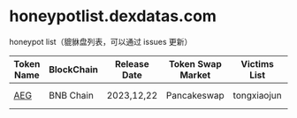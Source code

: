 # honeypotlist.dexdatas.com
honeypot list（貔貅盘列表，可以通过 issues 更新）

| Token Name | BlockChain | Release Date   | Token Swap Market  | Victims List        | Amount     |
|------------|--------------|-----------------| ---------------------------|---------------------|------------|
| [AEG](https://www.dextools.io/app/cn/bnb/pair-explorer/0xc199abc722ff3a6fb3a82802b2f9794a0229d929)  | BNB Chain         | 2023,12,22 | Pancakeswap | tongxiaojun     | 200 USDT |
